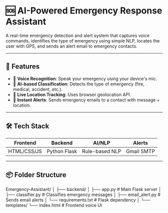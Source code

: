 # 🆘 AI-Powered Emergency Response Assistant

A real-time emergency detection and alert system that captures voice commands, identifies the type of emergency using simple NLP, locates the user with GPS, and sends an alert email to emergency contacts.

---

## 🚀 Features

- 🎤 **Voice Recognition**: Speak your emergency using your device's mic.
- 🧠 **AI-based Classification**: Detects the type of emergency (fire, medical, accident, etc.).
- 📍 **Live Location Tracking**: Uses browser geolocation API.
- 📧 **Instant Alerts**: Sends emergency emails to a contact with message + location.

---

## 🛠 Tech Stack

| Frontend  | Backend   | AI/NLP | Alerts     |
|-----------|-----------|--------|------------|
| HTML/CSS/JS | Python Flask | Rule-based NLP | Gmail SMTP |

---

## 📦 Folder Structure

Emergency-Assistant/
│
├── backend/
│ ├── app.py # Main Flask server
│ ├── classifier.py # Classifies emergency messages
│ ├── email_alert.py # Sends email alerts
│ └── requirements.txt # Flask dependency
│
└── templates/
└── index.html # Frontend voice UI

